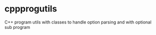 cppprogutils
============

C++ program utils with classes to handle option parsing and with optional sub program 

